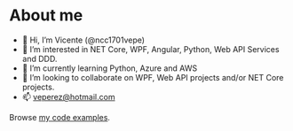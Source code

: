 # About me

- 👋 Hi, I’m Vicente (@ncc1701vepe)
- 👀 I’m interested in NET Core, WPF, Angular, Python, Web API Services and DDD.
- 🌱 I’m currently learning Python, Azure and AWS
- 💞️ I’m looking to collaborate on WPF, Web API projects and/or NET Core projects.
- 📫 veperez@hotmail.com

Browse [my code examples](https://github.com/ncc1701vepe/examples).
 

<!---
ncc1701vepe/ncc1701vepe is a ✨ special ✨ repository because its `README.md` (this file) appears on your GitHub profile.
You can click the Preview link to take a look at your changes.
--->

